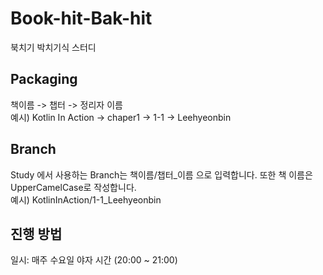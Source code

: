 # Book-hit-Bak-hit
북치기 박치기식 스터디
## Packaging
책이름 -> 챕터 -> 정리자 이름<br>
예시) Kotlin In Action -> chaper1 -> 1-1 -> Leehyeonbin

## Branch
Study 에서 사용하는 Branch는 책이름/챕터_이름 으로 입력합니다. 또한 책 이름은 UpperCamelCase로 작성합니다.<br>
예시) KotlinInAction/1-1_Leehyeonbin

## 진행 방법
일시:  매주 수요일 야자 시간 (20:00 ~ 21:00)

